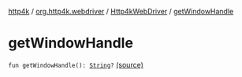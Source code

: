[http4k](../../index.md) / [org.http4k.webdriver](../index.md) / [Http4kWebDriver](index.md) / [getWindowHandle](./get-window-handle.md)

# getWindowHandle

`fun getWindowHandle(): `[`String`](https://kotlinlang.org/api/latest/jvm/stdlib/kotlin/-string/index.html)`?` [(source)](https://github.com/http4k/http4k/blob/master/http4k-testing-webdriver/src/main/kotlin/org/http4k/webdriver/Http4kWebDriver.kt#L102)